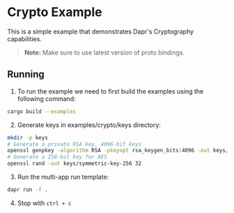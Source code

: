 # Crypto Example

This is a simple example that demonstrates Dapr's Cryptography capabilities.

> **Note:** Make sure to use latest version of proto bindings.

## Running

1. To run the example we need to first build the examples using the following command:

<!-- STEP
name: Build
background: false
sleep: 30
timeout: 60
-->

```bash
cargo build --examples
```

<!-- END_STEP -->

2. Generate keys in examples/crypto/keys directory:

<!-- STEP
name: Generate keys
background: false
sleep: 5
timeout_seconds: 30
-->

```bash
mkdir -p keys
# Generate a private RSA key, 4096-bit keys
openssl genpkey -algorithm RSA -pkeyopt rsa_keygen_bits:4096 -out keys/rsa-private-key.pem
# Generate a 256-bit key for AES
openssl rand -out keys/symmetric-key-256 32
```

<!-- END_STEP -->

3. Run the multi-app run template:

<!-- STEP
name: Run multi-app
output_match_mode: substring
match_order: none
expected_stdout_lines:
  - '== APP - crypto-example == Successfully Decrypted String'
  - '== APP - crypto-example == Successfully Decrypted Image'
background: true
sleep: 30
timeout_seconds: 30
-->

```bash
dapr run -f .
```

<!-- END_STEP -->

4. Stop with `ctrl + c`
